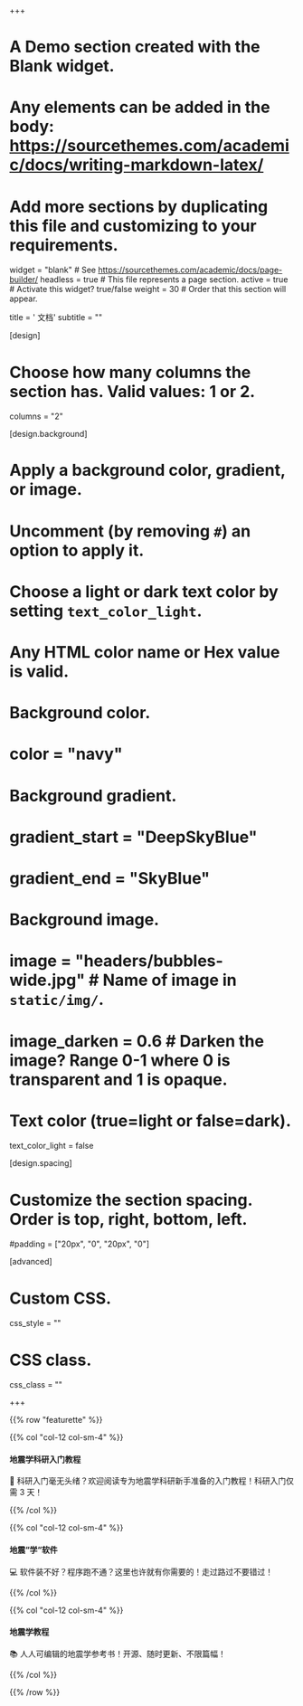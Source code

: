 +++
# A Demo section created with the Blank widget.
# Any elements can be added in the body: https://sourcethemes.com/academic/docs/writing-markdown-latex/
# Add more sections by duplicating this file and customizing to your requirements.

widget = "blank"  # See https://sourcethemes.com/academic/docs/page-builder/
headless = true  # This file represents a page section.
active = true  # Activate this widget? true/false
weight = 30  # Order that this section will appear.

title = '<i class="fas fa-book"></i> 文档'
subtitle = ""

[design]
  # Choose how many columns the section has. Valid values: 1 or 2.
  columns = "2"

[design.background]
  # Apply a background color, gradient, or image.
  #   Uncomment (by removing `#`) an option to apply it.
  #   Choose a light or dark text color by setting `text_color_light`.
  #   Any HTML color name or Hex value is valid.

  # Background color.
  # color = "navy"

  # Background gradient.
  # gradient_start = "DeepSkyBlue"
  # gradient_end = "SkyBlue"

  # Background image.
  # image = "headers/bubbles-wide.jpg"  # Name of image in `static/img/`.
  # image_darken = 0.6  # Darken the image? Range 0-1 where 0 is transparent and 1 is opaque.

  # Text color (true=light or false=dark).
  text_color_light = false

[design.spacing]
  # Customize the section spacing. Order is top, right, bottom, left.
  #padding = ["20px", "0", "20px", "0"]

[advanced]
 # Custom CSS.
 css_style = ""

 # CSS class.
 css_class = ""

+++

{{% row "featurette" %}}

{{% col "col-12 col-sm-4" %}}
<div class="featurette-icon"><a href="https://seismo-learn.org/seismology101/" target="_blank"><i class="fas fa-rocket fa-lg"></i></a></div>

#### 地震学科研入门教程

🚀 科研入门毫无头绪？欢迎阅读专为地震学科研新手准备的入门教程！科研入门仅需 3 天！

[<i class="fas fa-home fa-2x"></i>](https://seismo-learn.org/seismology101/)
[<i class="fab fa-github fa-2x"></i>](https://github.com/seismo-learn/seismology101)
[<i class="fas fa-bug fa-2x"></i>](https://github.com/seismo-learn/seismology101/issues)
[<i class="fas fa-comment fa-2x"></i>](https://github.com/seismo-learn/seismology101/discussions)

{{% /col %}}

{{% col "col-12 col-sm-4" %}}
<div class="featurette-icon"><a href="https://seismo-learn.org/software/" target="_blank"><i class="fas fa-laptop-code fa-lg"></i></a></div>

#### 地震“学“软件

💻 软件装不好？程序跑不通？这里也许就有你需要的！走过路过不要错过！

[<i class="fas fa-home fa-2x"></i>](https://seismo-learn.org/software/)
[<i class="fab fa-github fa-2x"></i>](https://github.com/seismo-learn/software)
[<i class="fas fa-bug fa-2x"></i>](https://github.com/seismo-learn/software/issues)
[<i class="fas fa-comment fa-2x"></i>](https://github.com/seismo-learn/software/discussions)
{{% /col %}}

{{% col "col-12 col-sm-4" %}}
<div class="featurette-icon"><a href="https://seismo-learn.org/seismology101/" target="_blank"><i class="fas fa-book-reader fa-lg"></i></a></div>

#### 地震学教程

📚 人人可编辑的地震学参考书！开源、随时更新、不限篇幅！

[<i class="fas fa-home fa-2x"></i>](https://seismo-learn.org/seismology/)
[<i class="fab fa-github fa-2x"></i>](https://github.com/seismo-learn/seismology)
[<i class="fas fa-bug fa-2x"></i>](https://github.com/seismo-learn/seismology/issues)
[<i class="fas fa-comment fa-2x"></i>](https://github.com/seismo-learn/seismology/discussions)
{{% /col %}}

{{% /row %}}
